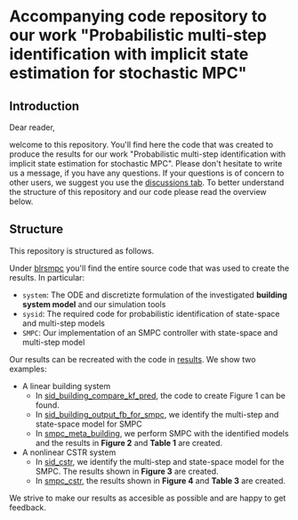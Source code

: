 # Accompanying code repository to our work "Probabilistic multi-step identification with implicit state estimation for stochastic MPC"

## Introduction

Dear reader,

welcome to this repository. You'll find here the code that was created to produce the results for our work "Probabilistic multi-step identification with implicit state estimation for stochastic MPC".
Please don't hesitate to write us a message, if you have any questions. If your questions is of concern to other users, we suggest you use the [discussions tab](https://github.com/4flixt/2023_Stochastic_MSM/discussions).
To better understand the structure of this repository and our code please read the overview below.

## Structure

This repository is structured as follows.

Under [blrsmpc](https://github.com/4flixt/2023_Stochastic_MSM/tree/main/blrsmpc) you'll find the entire source code that was used to create the results. In particular:
- ``system``: The ODE and discretizte formulation of the investigated **building system model** and our simulation tools
- ``sysid``: The required code for probabilistic identification of state-space and multi-step models
- ``SMPC``: Our implementation of an SMPC controller with state-space and multi-step model

Our results can be recreated with the code in [results](https://github.com/4flixt/2023_Stochastic_MSM/tree/main/results). We show two examples:
- A linear building system 
    - In [sid_building_compare_kf_pred](https://github.com/4flixt/2023_Stochastic_MSM/tree/main/results/building_system/sid_building_compare_kf_pred.py), the code to create Figure 1 can be found.
    - In [sid_building_output_fb_for_smpc](https://github.com/4flixt/2023_Stochastic_MSM/tree/main/results/building_system/sid_building_output_fb_for_smpc.py), we identify the multi-step and state-space model for SMPC
    - In [smpc_meta_building](https://github.com/4flixt/2023_Stochastic_MSM/tree/main/results/building_system/smpc_meta_building.py), we perform SMPC with the identified models and the results in **Figure 2** and **Table 1** are created.
- A nonlinear CSTR system
    - In [sid_cstr](https://github.com/4flixt/2023_Stochastic_MSM/tree/main/results/building_system/sid_cstr.py), we identify the multi-step and state-space model for the SMPC. The results shown in **Figure 3** are created. 
    - In [smpc_cstr](https://github.com/4flixt/2023_Stochastic_MSM/tree/main/results/building_system/smpc_cstr.py), the results shown in **Figure 4** and **Table 3** are created.
  
We strive to make our results as accesible as possible and are happy to get feedback.

